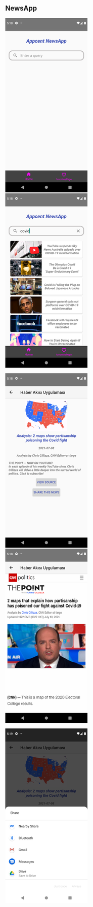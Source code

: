 ## NewsApp
<p float="center">
  <img  src="images/1.png" widht="400" height="550"/>
  
  <img  src="images/2.png" widht="400" height="550"/>
</p>
<p float="center">
  <img  src="images/3.png" widht="400" height="550"/>
  
  <img  src="images/4.png" widht="400" height="550"/>
</p>
<p float="center">
  <img  src="images/5.png" widht="400" height="550"/>
</p>
